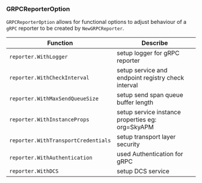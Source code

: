 ### GRPCReporterOption

`GRPCReporterOption` allows for functional options to adjust behaviour of a `gRPC` reporter to be created by `NewGRPCReporter`.

|    Function    | Describe |
| ---------- | --- |
| `reporter.WithLogger` |  setup logger for gRPC reporter |
| `reporter.WithCheckInterval` |  setup service and endpoint registry check interval |
| `reporter.WithMaxSendQueueSize` | setup send span queue buffer length |
| `reporter.WithInstanceProps` |  setup service instance properties eg: org=SkyAPM |
| `reporter.WithTransportCredentials` |  setup transport layer security |
| `reporter.WithAuthentication` |  used Authentication for gRPC |
| `reporter.WithDCS` |  setup DCS service |